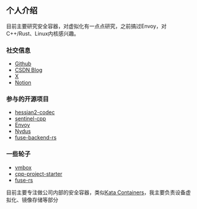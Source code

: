 ## 个人介绍

目前主要研究安全容器，对虚拟化有一点点研究，之前搞过Envoy，对C++/Rust、Linux内核感兴趣。


### 社交信息

* [Github](https://github.com/zyfjeff)
* [CSDN Blog](https://blog.csdn.net/zhangyifei216)
* [X](https://x.com/zyfjeff)
* [Notion](https://zyfjeff.notion.site/)


### 参与的开源项目

* [hessian2-codec](https://github.com/alibaba/hessian2-codec)
* [sentinel-cpp](https://github.com/alibaba/sentinel-cpp)
* [Envoy](https://github.com/envoyproxy/envoy/pulls?q=is%3Apr+author%3Azyfjeff+is%3Aclosed)
* [Nydus](https://github.com/dragonflyoss/nydus/pulls?q=is%3Apr+is%3Aclosed+author%3Azyfjeff)
* [fuse-backend-rs](https://github.com/cloud-hypervisor/fuse-backend-rs/pulls?q=is%3Apr+author%3Azyfjeff+is%3Aclosed)

### 一些轮子

* [vmbox](https://github.com/zyfjeff/vmbox)
* [cpp-project-starter](https://github.com/zyfjeff/cpp-project-starter)
* [fuse-rs](https://github.com/zyfjeff/fuse-rs)


目前主要专注做公司内部的安全容器，类似[Kata Containers](https://github.com/kata-containers)，我主要负责设备虚拟化、镜像存储等部分